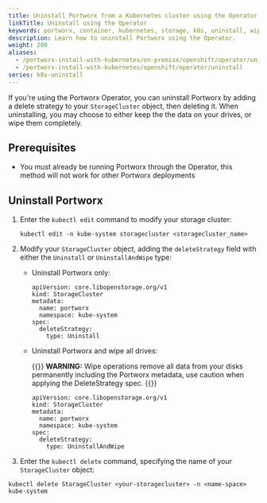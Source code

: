 ```yaml
---
title: Uninstall Portworx from a Kubernetes cluster using the Operator
linkTitle: Uninstall using the Operator
keywords: portworx, container, kubernetes, storage, k8s, uninstall, wipe, cleanup
description: Learn how to uninstall Portworx using the Operator.
weight: 200
aliases:
  - /portworx-install-with-kubernetes/on-premise/openshift/operator/uninstall/
  - /portworx-install-with-kubernetes/openshift/operator/uninstall
series: k8s-uninstall
---
```


If you're using the Portworx Operator, you can uninstall Portworx by adding a delete strategy to your `StorageCluster` object, then deleting it. When uninstalling, you may choose to either keep the the data on your drives, or wipe them completely.

## Prerequisites

* You must already be running Portworx through the Operator, this method will not work for other Portworx deployments

## Uninstall Portworx

1. Enter the `kubectl edit` command to modify your storage cluster:

      ```text
      kubectl edit -n kube-system storagecluster <storagecluster_name>
      ```

2. Modify your `StorageCluster` object, adding the `deleteStrategy` field with either the `Uninstall` or `UninstallAndWipe` type:

    * Uninstall Portworx only:

        ```text
        apiVersion: core.libopenstorage.org/v1
        kind: StorageCluster
        metadata:
          name: portworx
          namespace: kube-system
        spec:       
          deleteStrategy:
            type: Uninstall
        ```
    * Uninstall Portworx and wipe all drives:

        {{<info>}}
**WARNING:** Wipe operations remove all data from your disks permanently including the Portworx metadata, use caution when applying the DeleteStrategy spec.
        {{</info>}}

        ```text
        apiVersion: core.libopenstorage.org/v1
        kind: StorageCluster
        metadata:
          name: portworx
          namespace: kube-system
        spec:       
          deleteStrategy:
            type: UninstallAndWipe
        ```

3. Enter the `kubectl delete` command, specifying the name of your `StorageCluster` object:

```text
kubectl delete StorageCluster <your-storagecluster> -n <name-space> kube-system
```
